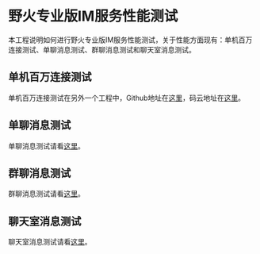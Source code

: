 # 野火专业版IM服务性能测试
本工程说明如何进行野火专业版IM服务性能测试，关于性能方面现有：单机百万连接测试、单聊消息测试、群聊消息测试和聊天室消息测试。

## 单机百万连接测试
单机百万连接测试在另外一个工程中，Github地址在[这里](https://github.com/wildfirechat/C1000K_Test)，码云地址在[这里](https://gitee.com/wfchat/C1000K_Test)。

## 单聊消息测试
单聊消息测试请看[这里](./single_message_test/)。

## 群聊消息测试
群聊消息测试请看[这里](./group_message_test/)。

## 聊天室消息测试
聊天室消息测试请看[这里](./chatroom_message_test/)。
